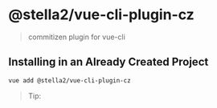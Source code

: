 # @stella2/vue-cli-plugin-cz
> commitizen plugin for vue-cli

## Installing in an Already Created Project

```bash
vue add @stella2/vue-cli-plugin-cz
```
> Tip: 